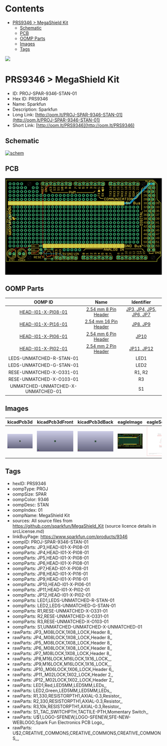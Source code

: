 



Contents
========

* [PRS9346 > MegaShield Kit](#prs9346--megashield-kit)
	* [Schematic](#schematic)
	* [PCB](#pcb)
	* [OOMP Parts](#oomp-parts)
	* [Images](#images)
	* [Tags](#tags)
  
![][im]
# PRS9346 > MegaShield Kit

- ID: PROJ-SPAR-9346-STAN-01
- Hex ID: PRS9346
- Name: Sparkfun
- Description: Sparkfun
- Long Link: [http://oom.lt/PROJ-SPAR-9346-STAN-01](http://oom.lt/PROJ-SPAR-9346-STAN-01)
- Short Link: [http://oom.lt/PRS9346](http://oom.lt/PRS9346)

## Schematic
  
[![schem](eagleSchemImage.png)](eagleSchemImage.png)
## PCB
  
[![pcb](eagleImage.png)](eagleImage.png)
## OOMP Parts
  

|OOMP ID|Name|Identifier|
| :---: | :---: | :---: |
|[HEAD-I01-X-PI08-01](https://github.com/oomlout/oomlout_OOMP_parts/tree/main/HEAD-I01-X-PI08-01/)|[2.54 mm 8 Pin Header](https://github.com/oomlout/oomlout_OOMP_parts/tree/main/HEAD-I01-X-PI08-01/)|[JP3, JP4, JP5, JP6, JP7](https://github.com/oomlout/oomlout_OOMP_parts/tree/main/HEAD-I01-X-PI08-01/)|
|[HEAD-I01-X-PI16-01](https://github.com/oomlout/oomlout_OOMP_parts/tree/main/HEAD-I01-X-PI16-01/)|[2.54 mm 16 Pin Header](https://github.com/oomlout/oomlout_OOMP_parts/tree/main/HEAD-I01-X-PI16-01/)|[JP8, JP9](https://github.com/oomlout/oomlout_OOMP_parts/tree/main/HEAD-I01-X-PI16-01/)|
|[HEAD-I01-X-PI06-01](https://github.com/oomlout/oomlout_OOMP_parts/tree/main/HEAD-I01-X-PI06-01/)|[2.54 mm 6 Pin Header](https://github.com/oomlout/oomlout_OOMP_parts/tree/main/HEAD-I01-X-PI06-01/)|[JP10](https://github.com/oomlout/oomlout_OOMP_parts/tree/main/HEAD-I01-X-PI06-01/)|
|[HEAD-I01-X-PI02-01](https://github.com/oomlout/oomlout_OOMP_parts/tree/main/HEAD-I01-X-PI02-01/)|[2.54 mm 2 Pin Header](https://github.com/oomlout/oomlout_OOMP_parts/tree/main/HEAD-I01-X-PI02-01/)|[JP11, JP12](https://github.com/oomlout/oomlout_OOMP_parts/tree/main/HEAD-I01-X-PI02-01/)|
|LEDS-UNMATCHED-R-STAN-01||LED1|
|LEDS-UNMATCHED-G-STAN-01||LED2|
|RESE-UNMATCHED-X-O331-01||R1, R2|
|RESE-UNMATCHED-X-O103-01||R3|
|UNMATCHED-UNMATCHED-X-UNMATCHED-01||S1|

## Images
  
  

|kicadPcb3d|kicadPcb3dFront|kicadPcb3dBack|eagleImage|eagleSchemImage|
| :---: | :---: | :---: | :---: | :---: |
|[![kicadPcb3d](kicadPcb3d_140.png)](kicadPcb3d.png)|[![kicadPcb3dFront](kicadPcb3dFront_140.png)](kicadPcb3dFront.png)|[![kicadPcb3dBack](kicadPcb3dBack_140.png)](kicadPcb3dBack.png)|[![eagleImage](eagleImage_140.png)](eagleImage.png)|[![eagleSchemImage](eagleSchemImage_140.png)](eagleSchemImage.png)|

## Tags

- hexID: PRS9346
- oompType: PROJ
- oompSize: SPAR
- oompColor: 9346
- oompDesc: STAN
- oompIndex: 01
- oompName: MegaShield Kit
- sources: All source files from https://github.com/sparkfun/MegaShield_Kit (source licence details in srcLicense.md)
- linkBuyPage: https://www.sparkfun.com/products/9346
- oompID: PROJ-SPAR-9346-STAN-01
- oompParts: JP3,HEAD-I01-X-PI08-01
- oompParts: JP4,HEAD-I01-X-PI08-01
- oompParts: JP5,HEAD-I01-X-PI08-01
- oompParts: JP6,HEAD-I01-X-PI08-01
- oompParts: JP7,HEAD-I01-X-PI08-01
- oompParts: JP8,HEAD-I01-X-PI16-01
- oompParts: JP9,HEAD-I01-X-PI16-01
- oompParts: JP10,HEAD-I01-X-PI06-01
- oompParts: JP11,HEAD-I01-X-PI02-01
- oompParts: JP12,HEAD-I01-X-PI02-01
- oompParts: LED1,LEDS-UNMATCHED-R-STAN-01
- oompParts: LED2,LEDS-UNMATCHED-G-STAN-01
- oompParts: R1,RESE-UNMATCHED-X-O331-01
- oompParts: R2,RESE-UNMATCHED-X-O331-01
- oompParts: R3,RESE-UNMATCHED-X-O103-01
- oompParts: S1,UNMATCHED-UNMATCHED-X-UNMATCHED-01
- rawParts: JP3,,M08LOCK,1X08_LOCK,Header 8,,
- rawParts: JP4,,M08LOCK,1X08_LOCK,Header 8,,
- rawParts: JP5,,M08LOCK,1X08_LOCK,Header 8,,
- rawParts: JP6,,M08LOCK,1X08_LOCK,Header 8,,
- rawParts: JP7,,M08LOCK,1X08_LOCK,Header 8,,
- rawParts: JP8,M16LOCK,M16LOCK,1X16_LOCK,,,
- rawParts: JP9,M16LOCK,M16LOCK,1X16_LOCK,,,
- rawParts: JP10,,M06LOCK,1X06_LOCK,Header 6,,
- rawParts: JP11,,M02LOCK,1X02_LOCK,Header 2,,
- rawParts: JP12,,M02LOCK,1X02_LOCK,Header 2,,
- rawParts: LED1,Red,LED5MM,LED5MM,LEDs,,
- rawParts: LED2,Green,LED5MM,LED5MM,LEDs,,
- rawParts: R1,330,RESISTORPTH1,AXIAL-0.3,Resistor,,
- rawParts: R2,330,RESISTORPTH1,AXIAL-0.3,Resistor,,
- rawParts: R3,10k,RESISTORPTH1,AXIAL-0.3,Resistor,,
- rawParts: S1,,TAC_SWITCHPTH,TACTILE-PTH,Momentary Switch,,
- rawParts: U$1,LOGO-SFENEW,LOGO-SFENEW,SFE-NEW-WEBLOGO,Spark Fun Electronics PCB Logo,,
- rawParts: U$2,CREATIVE_COMMONS,CREATIVE_COMMONS,CREATIVE_COMMONS,,,



[im]: kicadPcb3d_450.png
